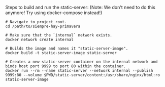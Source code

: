 Steps to build and run the static-server:
(Note: We don't need to do this anymore! Try using docker-compose instead!)

```
# Navigate to project root.
cd /path/to/siempre-hay-primavera

# Make sure that the `internal` network exists.
docker network create internal

# Builds the image and names it "static-server-image".
docker build -t static-server-image static-server

# Creates a new static-server container on the internal network and binds host port 9999 to port 80 within the container.
docker run --rm --name static-server --network internal --publish 9999:80 --volume $PWD/static-server/content:/usr/share/nginx/html:ro static-server-image
```
